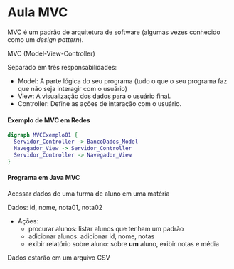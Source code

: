 # Aula MVC

MVC é um padrão de arquitetura de software (algumas vezes conhecido como um *design pattern*).

MVC (Model-View-Controller)

Separado em três responsabilidades:
 - Model: A parte lógica do seu programa (tudo o que o seu programa faz que não seja interagir com o usuário)
 - View: A visualização dos dados para o usuário final.
 - Controller: Define as ações de intaração com o usuário.

 #### Exemplo de MVC em Redes

  ```dot {engine="dot"}
  digraph MVCExemplo01 {
    Servidor_Controller -> BancoDados_Model
    Navegador_View -> Servidor_Controller
    Servidor_Controller -> Navegador_View
  }
  ```

#### Programa em Java MVC

Acessar dados de uma turma de aluno em uma matéria

Dados: id, nome, nota01, nota02

 - Ações:
   - procurar alunos: listar alunos que tenham um padrão
   - adicionar alunos: adicionar id, nome, notas
   - exibir relatório sobre aluno: sobre **um** aluno, exibir notas e média

Dados estarão em um arquivo CSV
